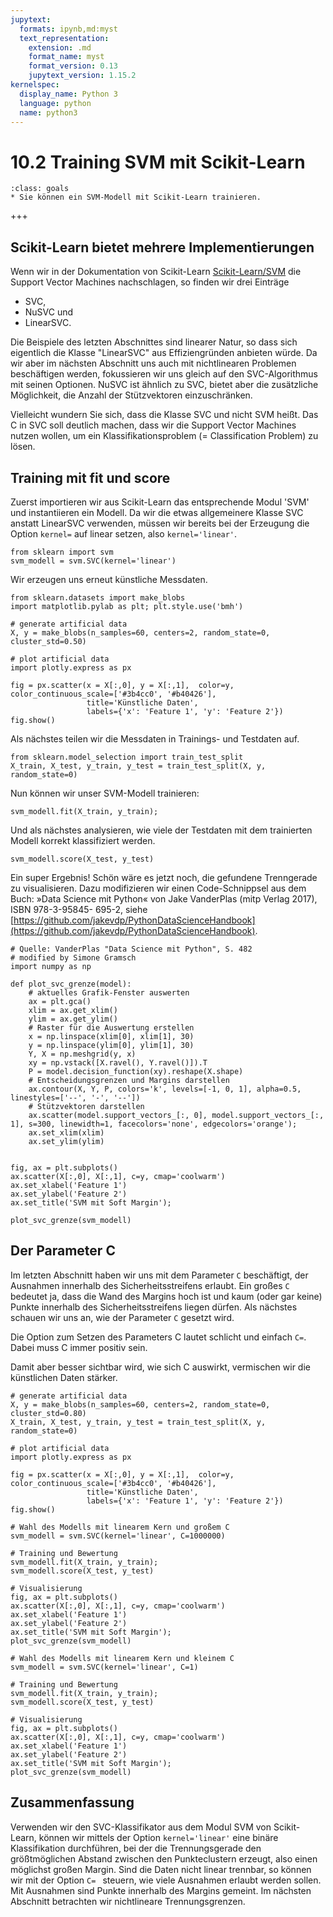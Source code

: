 ```yaml
---
jupytext:
  formats: ipynb,md:myst
  text_representation:
    extension: .md
    format_name: myst
    format_version: 0.13
    jupytext_version: 1.15.2
kernelspec:
  display_name: Python 3
  language: python
  name: python3
---
```


# 10.2 Training SVM mit Scikit-Learn

```{admonition} Lernziele
:class: goals
* Sie können ein SVM-Modell mit Scikit-Learn trainieren.
```

+++

## Scikit-Learn bietet mehrere Implementierungen

Wenn wir in der Dokumentation von Scikit-Learn
[Scikit-Learn/SVM](https://scikit-learn.org/stable/modules/svm.html) die Support
Vector Machines nachschlagen, so finden wir drei Einträge

* SVC, 
* NuSVC und 
* LinearSVC.

Die Beispiele des letzten Abschnittes sind linearer Natur, so dass sich
eigentlich die Klasse "LinearSVC" aus Effiziengründen anbieten würde. Da wir
aber im nächsten Abschnitt uns auch mit nichtlinearen Problemen beschäftigen
werden, fokussieren wir uns gleich auf den SVC-Algorithmus mit seinen Optionen.
NuSVC ist ähnlich zu SVC, bietet aber die zusätzliche Möglichkeit, die Anzahl
der Stützvektoren einzuschränken.

Vielleicht wundern Sie sich, dass die Klasse SVC und nicht SVM heißt. Das C in
SVC soll deutlich machen, dass wir die Support Vector Machines nutzen wollen, um
ein Klassifikationsproblem (= Classification Problem) zu lösen.

## Training mit fit und score

Zuerst importieren wir aus Scikit-Learn das entsprechende Modul 'SVM' und
instantiieren ein Modell. Da wir die etwas allgemeinere Klasse SVC anstatt
LinearSVC verwenden, müssen wir bereits bei der Erzeugung die Option `kernel=`
auf linear setzen, also `kernel='linear'`.

```{code-cell} ipython3
from sklearn import svm
svm_modell = svm.SVC(kernel='linear')
```

Wir erzeugen uns erneut künstliche Messdaten.

```{code-cell} ipython3
from sklearn.datasets import make_blobs
import matplotlib.pylab as plt; plt.style.use('bmh')

# generate artificial data
X, y = make_blobs(n_samples=60, centers=2, random_state=0, cluster_std=0.50)

# plot artificial data
import plotly.express as px

fig = px.scatter(x = X[:,0], y = X[:,1],  color=y, color_continuous_scale=['#3b4cc0', '#b40426'],
                 title='Künstliche Daten',
                 labels={'x': 'Feature 1', 'y': 'Feature 2'})
fig.show()
```

Als nächstes teilen wir die Messdaten in Trainings- und Testdaten auf.

```{code-cell} ipython3
from sklearn.model_selection import train_test_split
X_train, X_test, y_train, y_test = train_test_split(X, y, random_state=0)
```

Nun können wir unser SVM-Modell trainieren:

```{code-cell} ipython3
svm_modell.fit(X_train, y_train);
```

Und als nächstes analysieren, wie viele der Testdaten mit dem trainierten Modell
korrekt klassifiziert werden.

```{code-cell} ipython3
svm_modell.score(X_test, y_test)
```

Ein super Ergebnis! Schön wäre es jetzt noch, die gefundene Trenngerade zu
visualisieren. Dazu modifizieren wir einen Code-Schnippsel aus dem Buch: »Data
Science mit Python« von Jake VanderPlas (mitp Verlag 2017), ISBN 978-3-95845-
695-2, siehe
[https://github.com/jakevdp/PythonDataScienceHandbook](https://github.com/jakevdp/PythonDataScienceHandbook).


```{code-cell} ipython3
# Quelle: VanderPlas "Data Science mit Python", S. 482
# modified by Simone Gramsch
import numpy as np

def plot_svc_grenze(model):
    # aktuelles Grafik-Fenster auswerten
    ax = plt.gca()
    xlim = ax.get_xlim()
    ylim = ax.get_ylim()
    # Raster für die Auswertung erstellen
    x = np.linspace(xlim[0], xlim[1], 30)
    y = np.linspace(ylim[0], ylim[1], 30)
    Y, X = np.meshgrid(y, x)
    xy = np.vstack([X.ravel(), Y.ravel()]).T
    P = model.decision_function(xy).reshape(X.shape)
    # Entscheidungsgrenzen und Margins darstellen
    ax.contour(X, Y, P, colors='k', levels=[-1, 0, 1], alpha=0.5, linestyles=['--', '-', '--'])
    # Stützvektoren darstellen
    ax.scatter(model.support_vectors_[:, 0], model.support_vectors_[:, 1], s=300, linewidth=1, facecolors='none', edgecolors='orange');
    ax.set_xlim(xlim)
    ax.set_ylim(ylim)
```

```{code-cell} ipython3

fig, ax = plt.subplots()
ax.scatter(X[:,0], X[:,1], c=y, cmap='coolwarm')
ax.set_xlabel('Feature 1')
ax.set_ylabel('Feature 2')
ax.set_title('SVM mit Soft Margin');

plot_svc_grenze(svm_modell)
```

## Der Parameter C

Im letzten Abschnitt haben wir uns mit dem Parameter `C` beschäftigt, der
Ausnahmen innerhalb des Sicherheitsstreifens erlaubt. Ein großes `C` bedeutet
ja, dass die Wand des Margins hoch ist und kaum (oder gar keine) Punkte
innerhalb des Sicherheitsstreifens liegen dürfen. Als nächstes schauen wir uns
an, wie der Parameter `C` gesetzt wird.  

Die Option zum Setzen des Parameters C lautet schlicht und einfach `C=`. Dabei
muss C immer positiv sein.

Damit aber besser sichtbar wird, wie sich C auswirkt, vermischen wir die
künstlichen Daten stärker.

```{code-cell} ipython3
# generate artificial data
X, y = make_blobs(n_samples=60, centers=2, random_state=0, cluster_std=0.80)
X_train, X_test, y_train, y_test = train_test_split(X, y, random_state=0)

# plot artificial data
import plotly.express as px

fig = px.scatter(x = X[:,0], y = X[:,1],  color=y, color_continuous_scale=['#3b4cc0', '#b40426'],
                 title='Künstliche Daten',
                 labels={'x': 'Feature 1', 'y': 'Feature 2'})
fig.show()
```

```{code-cell} ipython3
# Wahl des Modells mit linearem Kern und großem C
svm_modell = svm.SVC(kernel='linear', C=1000000)

# Training und Bewertung
svm_modell.fit(X_train, y_train);
svm_modell.score(X_test, y_test)

# Visualisierung
fig, ax = plt.subplots()
ax.scatter(X[:,0], X[:,1], c=y, cmap='coolwarm')
ax.set_xlabel('Feature 1')
ax.set_ylabel('Feature 2')
ax.set_title('SVM mit Soft Margin');
plot_svc_grenze(svm_modell)

```

```{code-cell} ipython3
# Wahl des Modells mit linearem Kern und kleinem C
svm_modell = svm.SVC(kernel='linear', C=1)

# Training und Bewertung
svm_modell.fit(X_train, y_train);
svm_modell.score(X_test, y_test)

# Visualisierung
fig, ax = plt.subplots()
ax.scatter(X[:,0], X[:,1], c=y, cmap='coolwarm')
ax.set_xlabel('Feature 1')
ax.set_ylabel('Feature 2')
ax.set_title('SVM mit Soft Margin');
plot_svc_grenze(svm_modell)
```

## Zusammenfassung

Verwenden wir den SVC-Klassifikator aus dem Modul SVM von Scikit-Learn, können
wir mittels der Option `kernel='linear'` eine binäre Klassifikation durchführen,
bei der die Trennungsgerade den größtmöglichen Abstand zwischen den
Punkteclustern erzeugt, also einen möglichst großen Margin. Sind die Daten nicht
linear trennbar, so können wir mit der Option `C= ` steuern, wie viele Ausnahmen
erlaubt werden sollen. Mit Ausnahmen sind Punkte innerhalb des Margins gemeint.
Im nächsten Abschnitt betrachten wir nichtlineare Trennungsgrenzen.
